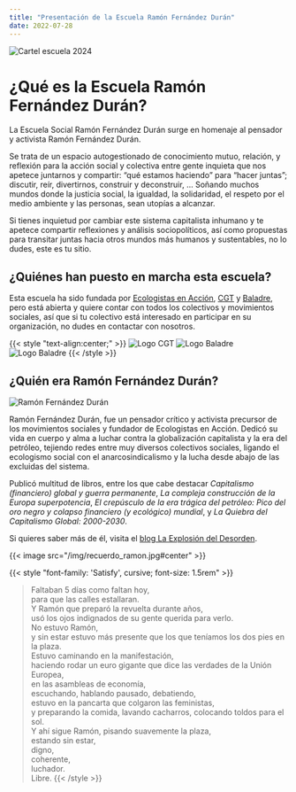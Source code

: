 ```yaml
---
title: "Presentación de la Escuela Ramón Fernández Durán"
date: 2022-07-28
---
```


![Cartel escuela 2024](/img/cartel-escuela-2024.png#center)

# ¿Qué es la Escuela Ramón Fernández Durán?

La Escuela Social Ramón Fernández Durán surge en homenaje al pensador y activista Ramón Fernández Durán.

Se trata de un espacio autogestionado de conocimiento mutuo, relación, y reflexión para la acción social y colectiva entre gente inquieta que nos apetece juntarnos y compartir: “qué estamos haciendo” para “hacer juntas”; discutir, reír, divertirnos, construir y deconstruir, ... Soñando muchos mundos donde la justicia social, la igualdad, la solidaridad, el respeto por el medio ambiente y las personas, sean utopías a alcanzar.

Si tienes inquietud por cambiar este sistema capitalista inhumano y te apetece compartir reflexiones y análisis sociopolíticos, así como propuestas para transitar juntas hacia otros mundos más humanos y sustentables, no lo dudes, este es tu sitio.

## ¿Quiénes han puesto en marcha esta escuela?

Esta escuela ha sido fundada por [Ecologistas en Acción](https://ecologistasenaccion.org/), [CGT](http://cgt.org.es/) y [Baladre](http://coordinacionbaladre.org/), pero está abierta y quiere contar con todos los colectivos y movimientos sociales, así que si tu colectivo está interesado en participar en su organización, no dudes en contactar con nosotros.

{{< style "text-align:center;" >}}
![Logo CGT](/img/logos/cgt.png) ![Logo Baladre](/img/logos/baladre.png) ![Logo Baladre](/img/logos/ecologistas.png)
{{< /style >}}

## ¿Quién era Ramón Fernández Durán?

![Ramón Fernández Durán](/img/ramon1.png#center)

Ramón Fernández Durán, fue un pensador crítico y activista precursor de los movimientos sociales y fundador de Ecologistas en Acción.
Dedicó su vida en cuerpo y alma a luchar contra la globalización capitalista y la era del petróleo, tejiendo redes entre muy diversos colectivos sociales, ligando el ecologismo social con el anarcosindicalismo y la lucha desde abajo de las excluidas del sistema.

Publicó multitud de libros, entre los que cabe destacar *Capitalismo (financiero) global y guerra permanente*, *La compleja construcción de la Europa superpotencia*, *El crepúsculo de la era trágica del petróleo: Pico del oro negro y colapso financiero (y ecológico) mundial*, y *La Quiebra del Capitalismo Global: 2000­-2030*.

Si quieres saber más de él, visita el [blog La Explosión del Desorden](https://laexplosiondeldesorden.wordpress.com/).

{{< image src="/img/recuerdo_ramon.jpg#center" >}}

{{< style "font-family: 'Satisfy', cursive; font-size: 1.5rem" >}}
>Faltaban 5 días como faltan hoy,  
para que las calles estallaran.  
Y Ramón que preparó la revuelta durante años,  
usó los ojos indignados de su gente querida para verlo.  
No estuvo Ramón,  
y sin estar estuvo más presente que los que teníamos los dos pies en la plaza.  
Estuvo caminando en la manifestación,  
haciendo rodar un euro gigante que dice las verdades de la Unión Europea,  
en las asambleas de economía,  
escuchando, hablando pausado, debatiendo,  
estuvo en la pancarta que colgaron las feministas,  
y preparando la comida, lavando cacharros, colocando toldos para el sol.  
Y ahí sigue Ramón, pisando suavemente la plaza,  
estando sin estar,  
digno,  
coherente,  
luchador.  
Libre.
{{< /style >}}
